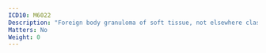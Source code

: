```yaml
---
ICD10: M6022
Description: "Foreign body granuloma of soft tissue, not elsewhere classified: Upper arm"
Matters: No
Weight: 0
---
```


